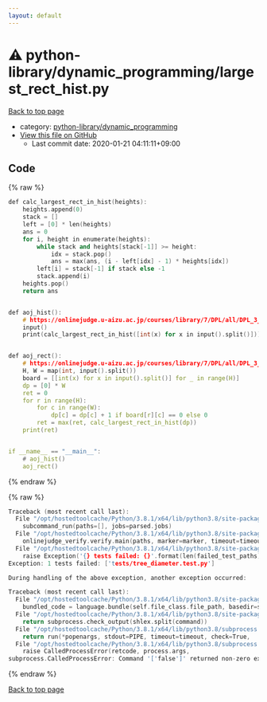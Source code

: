```yaml
---
layout: default
---
```


<!-- mathjax config similar to math.stackexchange -->
<script type="text/javascript" async
  src="https://cdnjs.cloudflare.com/ajax/libs/mathjax/2.7.5/MathJax.js?config=TeX-MML-AM_CHTML">
</script>
<script type="text/x-mathjax-config">
  MathJax.Hub.Config({
    TeX: { equationNumbers: { autoNumber: "AMS" }},
    tex2jax: {
      inlineMath: [ ['$','$'] ],
      processEscapes: true
    },
    "HTML-CSS": { matchFontHeight: false },
    displayAlign: "left",
    displayIndent: "2em"
  });
</script>

<script type="text/javascript" src="https://cdnjs.cloudflare.com/ajax/libs/jquery/3.4.1/jquery.min.js"></script>
<script src="https://cdn.jsdelivr.net/npm/jquery-balloon-js@1.1.2/jquery.balloon.min.js" integrity="sha256-ZEYs9VrgAeNuPvs15E39OsyOJaIkXEEt10fzxJ20+2I=" crossorigin="anonymous"></script>
<script type="text/javascript" src="../../../assets/js/copy-button.js"></script>
<link rel="stylesheet" href="../../../assets/css/copy-button.css" />


# :warning: python-library/dynamic_programming/largest_rect_hist.py

<a href="../../../index.html">Back to top page</a>

* category: <a href="../../../index.html#a66ffaceba6863a028d14d6df0083249">python-library/dynamic_programming</a>
* <a href="{{ site.github.repository_url }}/blob/master/python-library/dynamic_programming/largest_rect_hist.py">View this file on GitHub</a>
    - Last commit date: 2020-01-21 04:11:11+09:00




## Code

<a id="unbundled"></a>
{% raw %}
```cpp
def calc_largest_rect_in_hist(heights):
    heights.append(0)
    stack = []
    left = [0] * len(heights)
    ans = 0
    for i, height in enumerate(heights):
        while stack and heights[stack[-1]] >= height:
            idx = stack.pop()
            ans = max(ans, (i - left[idx] - 1) * heights[idx])
        left[i] = stack[-1] if stack else -1
        stack.append(i)
    heights.pop()
    return ans


def aoj_hist():
    # https://onlinejudge.u-aizu.ac.jp/courses/library/7/DPL/all/DPL_3_C
    input()
    print(calc_largest_rect_in_hist([int(x) for x in input().split()]))


def aoj_rect():
    # https://onlinejudge.u-aizu.ac.jp/courses/library/7/DPL/all/DPL_3_B
    H, W = map(int, input().split())
    board = [[int(x) for x in input().split()] for _ in range(H)]
    dp = [0] * W
    ret = 0
    for r in range(H):
        for c in range(W):
            dp[c] = dp[c] + 1 if board[r][c] == 0 else 0
        ret = max(ret, calc_largest_rect_in_hist(dp))
    print(ret)


if __name__ == "__main__":
    # aoj_hist()
    aoj_rect()

```
{% endraw %}

<a id="bundled"></a>
{% raw %}
```cpp
Traceback (most recent call last):
  File "/opt/hostedtoolcache/Python/3.8.1/x64/lib/python3.8/site-packages/onlinejudge_verify/main.py", line 181, in main
    subcommand_run(paths=[], jobs=parsed.jobs)
  File "/opt/hostedtoolcache/Python/3.8.1/x64/lib/python3.8/site-packages/onlinejudge_verify/main.py", line 59, in subcommand_run
    onlinejudge_verify.verify.main(paths, marker=marker, timeout=timeout, jobs=jobs)
  File "/opt/hostedtoolcache/Python/3.8.1/x64/lib/python3.8/site-packages/onlinejudge_verify/verify.py", line 133, in main
    raise Exception('{} tests failed: {}'.format(len(failed_test_paths), [str(path.relative_to(pathlib.Path.cwd())) for path in failed_test_paths]))
Exception: 1 tests failed: ['tests/tree_diameter.test.py']

During handling of the above exception, another exception occurred:

Traceback (most recent call last):
  File "/opt/hostedtoolcache/Python/3.8.1/x64/lib/python3.8/site-packages/onlinejudge_verify/docs.py", line 347, in write_contents
    bundled_code = language.bundle(self.file_class.file_path, basedir=self.cpp_source_path)
  File "/opt/hostedtoolcache/Python/3.8.1/x64/lib/python3.8/site-packages/onlinejudge_verify/languages/other.py", line 48, in bundle
    return subprocess.check_output(shlex.split(command))
  File "/opt/hostedtoolcache/Python/3.8.1/x64/lib/python3.8/subprocess.py", line 411, in check_output
    return run(*popenargs, stdout=PIPE, timeout=timeout, check=True,
  File "/opt/hostedtoolcache/Python/3.8.1/x64/lib/python3.8/subprocess.py", line 512, in run
    raise CalledProcessError(retcode, process.args,
subprocess.CalledProcessError: Command '['false']' returned non-zero exit status 1.

```
{% endraw %}

<a href="../../../index.html">Back to top page</a>

